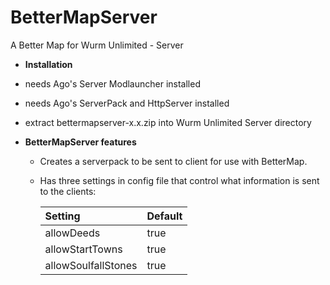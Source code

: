 # BetterMapServer
A Better Map for Wurm Unlimited - Server

- **Installation**
- needs Ago's Server Modlauncher installed
- needs Ago's ServerPack and HttpServer installed
- extract bettermapserver-x.x.zip into Wurm Unlimited Server directory

- **BetterMapServer features**
  - Creates a serverpack to be sent to client for use with BetterMap.
  - Has three settings in config file that control what information is sent to the clients:

    | Setting | Default |
    | :--- | :--- |
    | allowDeeds | true |
    | allowStartTowns | true |
    | allowSoulfallStones| true |
